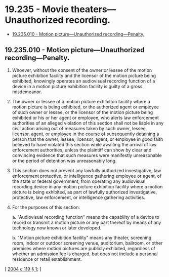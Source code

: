 # 19.235 - Movie theaters—Unauthorized recording.
* [19.235.010 - Motion picture—Unauthorized recording—Penalty.](#19235010---motion-pictureunauthorized-recordingpenalty)
## 19.235.010 - Motion picture—Unauthorized recording—Penalty.
1. Whoever, without the consent of the owner or lessee of the motion picture exhibition facility and the licensor of the motion picture being exhibited, knowingly operates an audiovisual recording function of a device in a motion picture exhibition facility is guilty of a gross misdemeanor.

2. The owner or lessee of a motion picture exhibition facility where a motion picture is being exhibited, or the authorized agent or employee of such owner or lessee, or the licensor of the motion picture being exhibited or his or her agent or employee, who alerts law enforcement authorities of an alleged violation of this section shall not be liable in any civil action arising out of measures taken by such owner, lessee, licensor, agent, or employee in the course of subsequently detaining a person that the owner, lessee, licensor, agent, or employee in good faith believed to have violated this section while awaiting the arrival of law enforcement authorities, unless the plaintiff can show by clear and convincing evidence that such measures were manifestly unreasonable or the period of detention was unreasonably long.

3. This section does not prevent any lawfully authorized investigative, law enforcement protective, or intelligence gathering employee or agent, of the state or federal government, from operating any audiovisual recording device in any motion picture exhibition facility where a motion picture is being exhibited, as part of lawfully authorized investigative, protective, law enforcement, or intelligence gathering activities.

4. For the purposes of this section:

   a. "Audiovisual recording function" means the capability of a device to record or transmit a motion picture or any part thereof by means of any technology now known or later developed.

   b. "Motion picture exhibition facility" means any theater, screening room, indoor or outdoor screening venue, auditorium, ballroom, or other premises where motion pictures are publicly exhibited, regardless of whether an admission fee is charged, but does not include a personal residence or retail establishment.

\[ [2004 c 119 § 1](http://lawfilesext.leg.wa.gov/biennium/2003-04/Pdf/Bills/Session%20Laws/Senate/6378.SL.pdf?cite=2004%20c%20119%20§%201); \]

